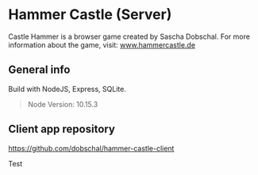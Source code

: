 # Hammer Castle (Server)

Castle Hammer is a browser game created by Sascha Dobschal.
For more information about the game, visit: www.hammercastle.de

 
## General info

Build with NodeJS, Express, SQLite.

> Node Version: 10.15.3

## Client app repository 
https://github.com/dobschal/hammer-castle-client

Test
